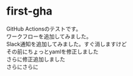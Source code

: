 # first-gha
GitHub Actionsのテストです。  
ワークフローを追加してみました。  
Slack通知を追加してみました。すぐ消しますけど  
その前にちょっとyamlを修正しました  
さらに修正追加しました  
さらにさらに
